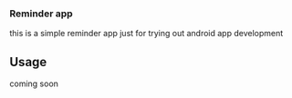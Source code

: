 ### Reminder app
this is a simple reminder app just for trying out android app development

## Usage
coming soon